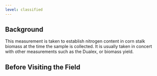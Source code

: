 ```yaml
---
level: classified
---
```

## Background

This measurement is taken to establish nitrogen content in corn stalk biomass at the time the sample is collected. It is usually taken in concert with other measurements such as the Dualex, or biomass yield. 

## Before Visiting the Field



